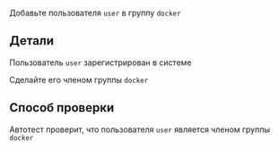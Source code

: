 Добавьте пользователя `user` в группу `docker`

## Детали

Пользователь `user` зарегистрирован в системе

Сделайте его членом группы `docker`

## Способ проверки

Автотест проверит, что пользователя `user` является членом группы `docker`